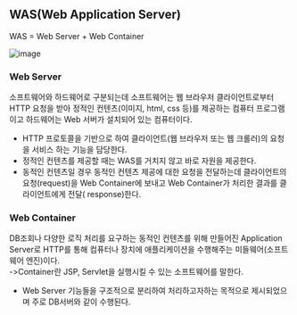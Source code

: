 ## WAS(Web Application Server)
WAS = Web Server + Web Container

![image](https://user-images.githubusercontent.com/122864238/226862741-79663d1b-af75-4375-a6b9-21052f622cbf.png)

### Web Server
소프트웨어와 하드웨어로 구분되는데 소프트웨어는 웹 브라우저 클라이언트로부터 
HTTP 요청을 받아 정적인 컨텐츠(이미지, html, css 등)를 제공하는 컴퓨터 
프로그램이고 하드웨어는 Web 서버가 설치되어 있는 컴퓨터이다.
- HTTP 프로토콜을 기반으로 하여 클라이언트(웹 브라우저 또는 웹 크롤러)의 요청을 서비스 하는 기능을 담당한다.
- 정적인 컨텐츠를 제공할 때는 WAS를 거치지 않고 바로 자원을 제공한다.
- 동적인 컨텐츠일 경우 동적인 컨텐츠 제공에 대한 요청을 전달하는데 
클라이언트의 요청(request)을 Web Container에 보내고 Web Container가 처리한 결과를 클라이언트에게 전달(
response)한다.
### Web Container
DB조회나 다양한 로직 처리를 요구하는 동적인 컨텐츠를 위해 만들어진 Application Server로 HTTP를 통해 
컴퓨터나 장치에 애플리케이션을 수행해주는 미들웨어(소프트웨어 엔진)이다.					
->Container란 JSP, Servlet을 실행시킬 수 있는 소프트웨어를 말한다.
- Web Server 기능들을 구조적으로 분리하여 처리하고자하는 목적으로 제시되었으며 주로 DB서버와 같이 수행된다.

